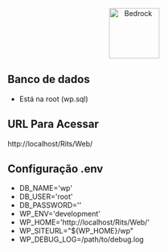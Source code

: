 <p align="center">
  <a href="https://roots.io/bedrock/">
    <img alt="Bedrock" src="https://cdn.roots.io/app/uploads/logo-bedrock.svg" height="100">
  </a>
</p>

## Banco de dados 
- Está na root (wp.sql)

## URL Para Acessar 
http://localhost/Rits/Web/


## Configuração .env

- DB_NAME='wp'
- DB_USER='root'
- DB_PASSWORD=''
- WP_ENV='development'
- WP_HOME='http://localhost/Rits/Web/'
- WP_SITEURL="${WP_HOME}/wp"
- WP_DEBUG_LOG=/path/to/debug.log




